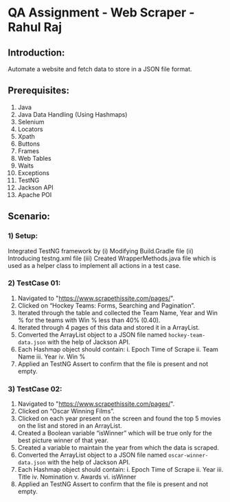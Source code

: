 # QA Assignment - Web Scraper - Rahul Raj 

## Introduction:
Automate a website and fetch data to store in a JSON file format.

## Prerequisites:
1. Java
2. Java Data Handling (Using Hashmaps)
3. Selenium
4. Locators
5. Xpath
6. Buttons
7. Frames
8. Web Tables
9. Waits
10. Exceptions
11. TestNG
12. Jackson API
13. Apache POI

## Scenario:

### 1) Setup:
Integrated TestNG framework by
(i) Modifying Build.Gradle file
(ii) Introducing testng.xml file
(iii) Created WrapperMethods.java file which is used as a helper class to implement all actions in a test case.

### 2) TestCase 01:
1. Navigated to "https://www.scrapethissite.com/pages/".
2. Clicked on “Hockey Teams: Forms, Searching and Pagination”.
3. Iterated through the table and collected the Team Name, Year and Win % for the teams with Win % less than 40% (0.40).
4. Iterated through 4 pages of this data and stored it in a ArrayList<HashMap>.
5. Converted the ArrayList<HashMap> object to a JSON file named `hockey-team-data.json` with the help of Jackson API.
6. Each Hashmap object should contain:
   i. Epoch Time of Scrape
   ii. Team Name
   iii. Year
   iv. Win %
7. Applied an TestNG Assert to confirm that the file is present and not empty.

### 3) TestCase 02:
1. Navigated to "https://www.scrapethissite.com/pages/".
2. Clicked on “Oscar Winning Films”.
3. Clicked on each year present on the screen and found the top 5 movies on the list and stored in an ArrayList<HashMap>.
4. Created a Boolean variable “isWinner” which will be true only for the best picture winner of that year. 
5. Created a variable to maintain the year from which the data is scraped.
6. Converted the ArrayList<HashMap> object to a JSON file named `oscar-winner-data.json` with the help of Jackson API.
6. Each Hashmap object should contain:
   i. Epoch Time of Scrape
   ii. Year
   iii. Title
   iv. Nomination
   v. Awards
   vi. isWinner
8. Applied an TestNG Assert to confirm that the file is present and not empty.
